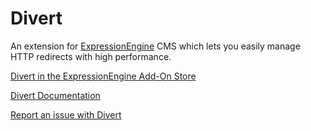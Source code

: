 # Divert

An extension for [ExpressionEngine](https://expressionengine.com/) CMS which lets you easily manage HTTP redirects with high performance.

[Divert in the ExpressionEngine Add-On Store](https://expressionengine.com/add-ons/divert)

[Divert Documentation](https://github.com/meatpaste/ee-divert-docs/wiki)

[Report an issue with Divert](https://github.com/meatpaste/ee-divert-docs/issues)
